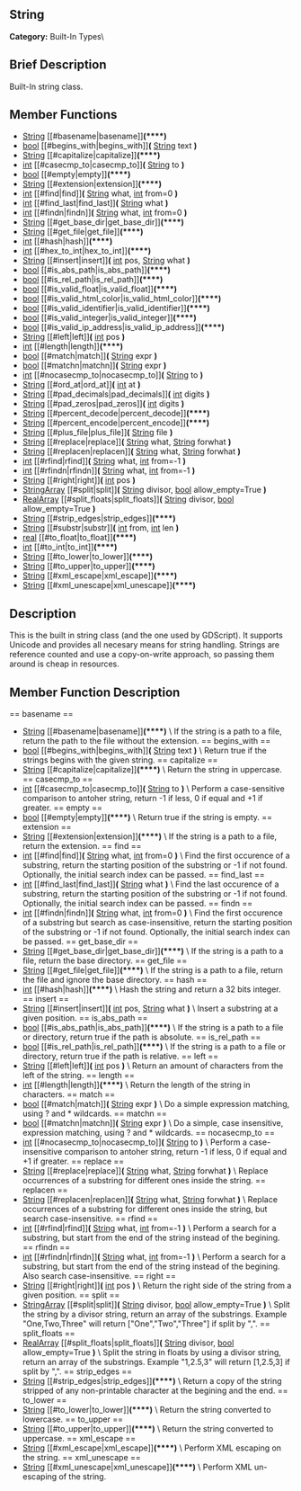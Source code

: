 ##  String  
**Category:** Built-In Types\\
##  Brief Description  
Built-In string class.
##  Member Functions 
  * [String](class_string) [[#basename|basename]]**(****)**
  * [bool](class_bool) [[#begins_with|begins_with]]**(** [String](class_string) text **)**
  * [String](class_string) [[#capitalize|capitalize]]**(****)**
  * [int](class_int) [[#casecmp_to|casecmp_to]]**(** [String](class_string) to **)**
  * [bool](class_bool) [[#empty|empty]]**(****)**
  * [String](class_string) [[#extension|extension]]**(****)**
  * [int](class_int) [[#find|find]]**(** [String](class_string) what, [int](class_int) from=0 **)**
  * [int](class_int) [[#find_last|find_last]]**(** [String](class_string) what **)**
  * [int](class_int) [[#findn|findn]]**(** [String](class_string) what, [int](class_int) from=0 **)**
  * [String](class_string) [[#get_base_dir|get_base_dir]]**(****)**
  * [String](class_string) [[#get_file|get_file]]**(****)**
  * [int](class_int) [[#hash|hash]]**(****)**
  * [int](class_int) [[#hex_to_int|hex_to_int]]**(****)**
  * [String](class_string) [[#insert|insert]]**(** [int](class_int) pos, [String](class_string) what **)**
  * [bool](class_bool) [[#is_abs_path|is_abs_path]]**(****)**
  * [bool](class_bool) [[#is_rel_path|is_rel_path]]**(****)**
  * [bool](class_bool) [[#is_valid_float|is_valid_float]]**(****)**
  * [bool](class_bool) [[#is_valid_html_color|is_valid_html_color]]**(****)**
  * [bool](class_bool) [[#is_valid_identifier|is_valid_identifier]]**(****)**
  * [bool](class_bool) [[#is_valid_integer|is_valid_integer]]**(****)**
  * [bool](class_bool) [[#is_valid_ip_address|is_valid_ip_address]]**(****)**
  * [String](class_string) [[#left|left]]**(** [int](class_int) pos **)**
  * [int](class_int) [[#length|length]]**(****)**
  * [bool](class_bool) [[#match|match]]**(** [String](class_string) expr **)**
  * [bool](class_bool) [[#matchn|matchn]]**(** [String](class_string) expr **)**
  * [int](class_int) [[#nocasecmp_to|nocasecmp_to]]**(** [String](class_string) to **)**
  * [String](class_string) [[#ord_at|ord_at]]**(** [int](class_int) at **)**
  * [String](class_string) [[#pad_decimals|pad_decimals]]**(** [int](class_int) digits **)**
  * [String](class_string) [[#pad_zeros|pad_zeros]]**(** [int](class_int) digits **)**
  * [String](class_string) [[#percent_decode|percent_decode]]**(****)**
  * [String](class_string) [[#percent_encode|percent_encode]]**(****)**
  * [String](class_string) [[#plus_file|plus_file]]**(** [String](class_string) file **)**
  * [String](class_string) [[#replace|replace]]**(** [String](class_string) what, [String](class_string) forwhat **)**
  * [String](class_string) [[#replacen|replacen]]**(** [String](class_string) what, [String](class_string) forwhat **)**
  * [int](class_int) [[#rfind|rfind]]**(** [String](class_string) what, [int](class_int) from=-1 **)**
  * [int](class_int) [[#rfindn|rfindn]]**(** [String](class_string) what, [int](class_int) from=-1 **)**
  * [String](class_string) [[#right|right]]**(** [int](class_int) pos **)**
  * [StringArray](class_stringarray) [[#split|split]]**(** [String](class_string) divisor, [bool](class_bool) allow_empty=True **)**
  * [RealArray](class_realarray) [[#split_floats|split_floats]]**(** [String](class_string) divisor, [bool](class_bool) allow_empty=True **)**
  * [String](class_string) [[#strip_edges|strip_edges]]**(****)**
  * [String](class_string) [[#substr|substr]]**(** [int](class_int) from, [int](class_int) len **)**
  * [real](class_real) [[#to_float|to_float]]**(****)**
  * [int](class_int) [[#to_int|to_int]]**(****)**
  * [String](class_string) [[#to_lower|to_lower]]**(****)**
  * [String](class_string) [[#to_upper|to_upper]]**(****)**
  * [String](class_string) [[#xml_escape|xml_escape]]**(****)**
  * [String](class_string) [[#xml_unescape|xml_unescape]]**(****)**
##  Description  
This is the built in string class (and the one used by GDScript). It supports Unicode and provides all necesary means for string handling. Strings are reference counted and use a copy-on-write approach, so passing them around is cheap in resources.
##  Member Function Description  
==  basename  ==
  * [String](class_string) [[#basename|basename]]**(****)**
\\
If the string is a path to a file, return the path to the file without the extension.
==  begins_with  ==
  * [bool](class_bool) [[#begins_with|begins_with]]**(** [String](class_string) text **)**
\\
Return true if the strings begins with the given string.
==  capitalize  ==
  * [String](class_string) [[#capitalize|capitalize]]**(****)**
\\
Return the string in uppercase.
==  casecmp_to  ==
  * [int](class_int) [[#casecmp_to|casecmp_to]]**(** [String](class_string) to **)**
\\
Perform a case-sensitive comparison to antoher string, return -1 if less, 0 if equal and +1 if greater.
==  empty  ==
  * [bool](class_bool) [[#empty|empty]]**(****)**
\\
Return true if the string is empty.
==  extension  ==
  * [String](class_string) [[#extension|extension]]**(****)**
\\
If the string is a path to a file, return the extension.
==  find  ==
  * [int](class_int) [[#find|find]]**(** [String](class_string) what, [int](class_int) from=0 **)**
\\
Find the first occurence of a substring, return the starting position of the substring or -1 if not found. Optionally, the initial search index can be passed.
==  find_last  ==
  * [int](class_int) [[#find_last|find_last]]**(** [String](class_string) what **)**
\\
Find the last occurence of a substring, return the starting position of the substring or -1 if not found. Optionally, the initial search index can be passed.
==  findn  ==
  * [int](class_int) [[#findn|findn]]**(** [String](class_string) what, [int](class_int) from=0 **)**
\\
Find the first occurence of a substring but search as case-insensitive, return the starting position of the substring or -1 if not found. Optionally, the initial search index can be passed.
==  get_base_dir  ==
  * [String](class_string) [[#get_base_dir|get_base_dir]]**(****)**
\\
If the string is a path to a file, return the base directory.
==  get_file  ==
  * [String](class_string) [[#get_file|get_file]]**(****)**
\\
If the string is a path to a file, return the file and ignore the base directory.
==  hash  ==
  * [int](class_int) [[#hash|hash]]**(****)**
\\
Hash the string and return a 32 bits integer.
==  insert  ==
  * [String](class_string) [[#insert|insert]]**(** [int](class_int) pos, [String](class_string) what **)**
\\
Insert a substring at a given position.
==  is_abs_path  ==
  * [bool](class_bool) [[#is_abs_path|is_abs_path]]**(****)**
\\
If the string is a path to a file or directory, return true if the path is absolute.
==  is_rel_path  ==
  * [bool](class_bool) [[#is_rel_path|is_rel_path]]**(****)**
\\
If the string is a path to a file or directory, return true if the path is relative.
==  left  ==
  * [String](class_string) [[#left|left]]**(** [int](class_int) pos **)**
\\
Return an amount of characters from the left of the string.
==  length  ==
  * [int](class_int) [[#length|length]]**(****)**
\\
Return the length of the string in characters.
==  match  ==
  * [bool](class_bool) [[#match|match]]**(** [String](class_string) expr **)**
\\
Do a simple expression matching, using ? and * wildcards.
==  matchn  ==
  * [bool](class_bool) [[#matchn|matchn]]**(** [String](class_string) expr **)**
\\
Do a simple, case insensitive, expression matching, using ? and * wildcards.
==  nocasecmp_to  ==
  * [int](class_int) [[#nocasecmp_to|nocasecmp_to]]**(** [String](class_string) to **)**
\\
Perform a case-insensitive comparison to antoher string, return -1 if less, 0 if equal and +1 if greater.
==  replace  ==
  * [String](class_string) [[#replace|replace]]**(** [String](class_string) what, [String](class_string) forwhat **)**
\\
Replace occurrences of a substring for different ones inside the string.
==  replacen  ==
  * [String](class_string) [[#replacen|replacen]]**(** [String](class_string) what, [String](class_string) forwhat **)**
\\
Replace occurrences of a substring for different ones inside the string, but search case-insensitive.
==  rfind  ==
  * [int](class_int) [[#rfind|rfind]]**(** [String](class_string) what, [int](class_int) from=-1 **)**
\\
Perform a search for a substring, but start from the end of the string instead of the begining.
==  rfindn  ==
  * [int](class_int) [[#rfindn|rfindn]]**(** [String](class_string) what, [int](class_int) from=-1 **)**
\\
Perform a search for a substring, but start from the end of the string instead of the begining. Also search case-insensitive.
==  right  ==
  * [String](class_string) [[#right|right]]**(** [int](class_int) pos **)**
\\
Return the right side of the string from a given position.
==  split  ==
  * [StringArray](class_stringarray) [[#split|split]]**(** [String](class_string) divisor, [bool](class_bool) allow_empty=True **)**
\\
Split the string by a divisor string, return an array of the substrings. Example "One,Two,Three" will return ["One","Two","Three"] if split by ",".
==  split_floats  ==
  * [RealArray](class_realarray) [[#split_floats|split_floats]]**(** [String](class_string) divisor, [bool](class_bool) allow_empty=True **)**
\\
Split the string in floats by using a divisor string, return an array of the substrings. Example "1,2.5,3" will return [1,2.5,3] if split by ",".
==  strip_edges  ==
  * [String](class_string) [[#strip_edges|strip_edges]]**(****)**
\\
Return a copy of the string stripped of any non-printable character at the begining and the end.
==  to_lower  ==
  * [String](class_string) [[#to_lower|to_lower]]**(****)**
\\
Return the string converted to lowercase.
==  to_upper  ==
  * [String](class_string) [[#to_upper|to_upper]]**(****)**
\\
Return the string converted to uppercase.
==  xml_escape  ==
  * [String](class_string) [[#xml_escape|xml_escape]]**(****)**
\\
Perform XML escaping on the string.
==  xml_unescape  ==
  * [String](class_string) [[#xml_unescape|xml_unescape]]**(****)**
\\
Perform XML un-escaping of the string.

